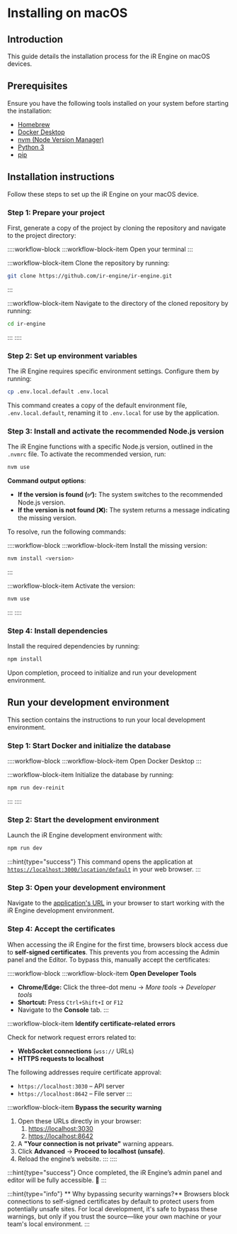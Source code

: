 # Installing on macOS

## Introduction

This guide details the installation process for the iR Engine on macOS devices.

## Prerequisites

Ensure you have the following tools installed on your system before starting the installation:

- [Homebrew](https://brew.sh/)
- [Docker Desktop](https://www.docker.com/products/docker-desktop/)
- [nvm (Node Version Manager)](https://github.com/nvm-sh/nvm)
- [Python 3](https://www.python.org/downloads/)
- [pip](https://pip.pypa.io/en/stable/installation/)

## Installation instructions

Follow these steps to set up the iR Engine on your macOS device.

### Step 1: Prepare your project

First, generate a copy of the project by cloning the repository and navigate to the project directory:

::::workflow-block
:::workflow-block-item
Open your terminal
:::

:::workflow-block-item
Clone the repository by running:

```bash
git clone https://github.com/ir-engine/ir-engine.git
```
:::

:::workflow-block-item
Navigate to the directory of the cloned repository by running:

```bash
cd ir-engine
```
:::
::::

### Step 2: Set up environment variables

The iR Engine requires specific environment settings. Configure them by running:

```bash
cp .env.local.default .env.local
```

This command creates a copy of the default environment file, `.env.local.default`, renaming it to `.env.local` for use by the application.

### Step 3: Install and activate the recommended Node.js version

The iR Engine functions with a specific Node.js version, outlined in the `.nvmrc` file. To activate the recommended version, run:

```bash
nvm use
```

**Command output options**:

- **If the version is found (✅):** The system switches to the recommended Node.js version.
- **If the version is not found (❌):** The system returns a message indicating the missing version.

To resolve, run the following commands:

::::workflow-block
:::workflow-block-item
Install the missing version:

```bash
nvm install <version>
```
:::

:::workflow-block-item
Activate the version:

```bash
nvm use
```
:::
::::

### Step 4: Install dependencies

Install the required dependencies by running:

```bash
npm install
```

Upon completion, proceed to initialize and run your development environment.

## Run your development environment

This section contains the instructions to run your local development environment.

### Step 1: Start Docker and initialize the database

::::workflow-block
:::workflow-block-item
Open Docker Desktop
:::

:::workflow-block-item
Initialize the database by running:

```bash
npm run dev-reinit
```
:::
::::

### Step 2: Start the development environment

Launch the iR Engine development environment with:

```bash
npm run dev
```

:::hint{type="success"}
This command opens the application at [`https://localhost:3000/location/default`](https://localhost:3000/location/default) in your web browser.
:::

### Step 3: Open your development environment

Navigate to the [application's URL](https://localhost:3000/location/default) in your browser to start working with the iR Engine development environment.

### Step 4: Accept the certificates

When accessing the iR Engine for the first time, browsers block access due to **self-signed certificates**. This prevents you from accessing the Admin panel and the Editor. To bypass this, manually accept the certificates:

::::workflow-block
:::workflow-block-item
**Open Developer Tools**

- **Chrome/Edge:** Click the three-dot menu → *More tools* → *Developer tools*
- **Shortcut:** Press `Ctrl+Shift+I` or `F12`
- Navigate to the **Console** tab.
:::

:::workflow-block-item
**Identify certificate-related errors**

Check for network request errors related to:

- **WebSocket connections** (`wss://` URLs)
- **HTTPS requests to localhost**

The following addresses require certificate approval:

- `https://localhost:3030` – API server
- `https://localhost:8642` – File server
:::

:::workflow-block-item
**Bypass the security warning**

1. Open these URLs directly in your browser:
   1. [https://localhost:3030](https://localhost:3030/)
   2. [https://localhost:8642](https://localhost:8642/)
2. A **"Your connection is not private"** warning appears.
3. Click **Advanced** → **Proceed to localhost (unsafe)**.
4. Reload the engine’s website.
:::
::::

:::hint{type="success"}
Once completed, the iR Engine’s admin panel and editor will be fully accessible. 🚀
:::

:::hint{type="info"}
** Why bypassing security warnings?**
Browsers block connections to self-signed certificates by default to protect users from potentially unsafe sites. For local development, it's safe to bypass these warnings, but only if you trust the source—like your own machine or your team's local environment.
:::

